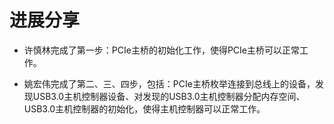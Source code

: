 # 进展分享

* 许慎林完成了第一步：PCIe主桥的初始化工作，使得PCIe主桥可以正常工作。

* 姚宏伟完成了第二、三、四步，包括：PCIe主桥枚举连接到总线上的设备，发现USB3.0主机控制器设备、对发现的USB3.0主机控制器分配内存空间、USB3.0主机控制器的初始化，使得主机控制器可以正常工作。
